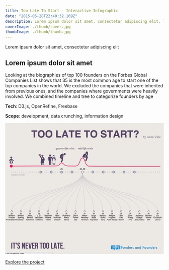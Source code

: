 ```yaml
---
title: Too Late To Start - Interactive Infographic
date: "2015-05-28T22:40:32.169Z"
description: Lorem ipsum dolor sit amet, consectetur adipiscing elit, lorem ipsum dolor sit amet, consectetur adipiscing elit
coverImage: ./thumb/cover.jpg
thumbImage: ./thumb/thumb.jpg
---
```


Lorem ipsum dolor sit amet, consectetur adipiscing elit

## Lorem ipsum dolor sit amet

Looking at the biographies of top 100 founders on the Forbes Global Companies List shows that 35 is the most common age to start one of the top companies in the world. We excluded the companies that were inherited from previous ones, and the companies where governments were heavily involved.
We combined timeline and tree to categorize founders by age

**Tech**: D3.js, OpenRefine, Freebase

**Scope**: development, data crunching, information design

![animation](./animation.gif)

[Explore the project](https://blog.adioma.com/too-late-to-start-life-crisis-infographic/)